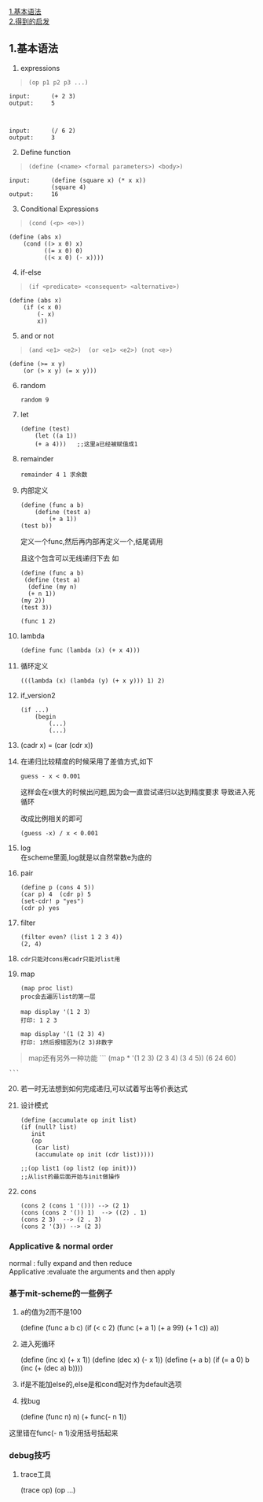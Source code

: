  [1.基本语法](#1)  
 [2.得到的启发](#2)

<h2 id="1">1.基本语法</h2>


1. expressions
> `(op p1 p2 p3 ...)`

	
	input:		(+ 2 3)
	output:		5
	

	
	input:		(/ 6 2)
	output:		3
	
2. Define function

> `(define (<name> <formal parameters>) <body>)`

	
	input:		(define (square x) (* x x))
				(square 4)
	output:		16
	

3. Conditional Expressions
> `(cond (<p> <e>))`

	
	(define (abs x)
		(cond ((> x 0) x)
			  ((= x 0) 0)
			  ((< x 0) (- x))))
	

4. if-else
> `(if <predicate> <consequent> <alternative>)`

	
	(define (abs x)
		(if	(< x 0)
			(- x)
			x))
	


5. and or not
> `(and <e1> <e2>)  (or <e1> <e2>) (not <e>)`

    
	(define (>= x y)
		(or (> x y) (= x y)))
	

6. random  
	```
	random 9
	```

7. let  
	```
	(define (test)
		(let ((a 1))
		(+ a 4)))   ;;这里a已经被赋值成1
	```

8. remainder
	```
	remainder 4 1 求余数
	```

9. 内部定义
	```
	(define (func a b)
    	(define (test a)
    		(+ a 1))
    (test b))
	```
	定义一个func,然后再内部再定义一个,结尾调用

	且这个包含可以无线递归下去
	如
	```
	(define (func a b)
   	 (define (test a)
   	  (define (my n)
      (+ n 1))
    (my 2))
    (test 3))

	(func 1 2)

	```


10. lambda
	```
	(define func (lambda (x) (+ x 4)))
	```


11. 循环定义
    ```
	(((lambda (x) (lambda (y) (+ x y))) 1) 2)
	```
	


12. if_version2
	```
	(if ...)
		(begin
			(...)
			(...)		
	
	```

13. (cadr x) = (car (cdr x))


14. 在递归比较精度的时候采用了差值方式,如下

	`guess - x < 0.001`

	这样会在x很大的时候出问题,因为会一直尝试递归以达到精度要求
	导致进入死循环

	改成比例相关的即可

	`(guess -x) / x < 0.001`



15. log  
	在scheme里面,log就是以自然常数e为底的
	

16. pair
	```
	(define p (cons 4 5))
	(car p) 4  (cdr p) 5
	(set-cdr! p "yes")
	(cdr p) yes
	```
	

17. filter
	
	```
	(filter even? (list 1 2 3 4))
	(2, 4)
	```

18. `cdr只能对cons用cadr只能对list用`

19. map
	```
	(map proc list)
	proc会去遍历list的第一层
	
	map display '(1 2 3）
	打印: 1 2 3

	map display '(1 (2 3) 4)
	打印: 1然后报错因为(2 3)非数字
	```

	
> map还有另外一种功能
	```
	(map * '(1 2 3) (2 3 4) (3 4 5))
	(6 24 60)

	```
20. 若一时无法想到如何完成递归,可以试着写出等价表达式

21. 设计模式
	```
	(define (accumulate op init list)
   	(if (null? list)
       init
       (op
        (car list)
        (accumulate op init (cdr list)))))
	
	;;(op list1 (op list2 (op init)))
	;;从list的最后面开始与init做操作
	```

22. cons
    ```
	(cons 2 (cons 1 '())) --> (2 1)
	(cons (cons 2 '()) 1)  --> ((2) . 1)
	(cons 2 3)  --> (2 . 3)
	(cons 2 '(3)) --> (2 3)
	```
### Applicative & normal order
normal         : fully expand and then reduce  
Applicative	   :evaluate the arguments and then apply

### 基于mit-scheme的一些例子

1. a的值为2而不是100

    
	(define (func a b c)
	(if (< c 2)
      (func (+ a 1) (+ a 99) (+ 1 c))
      a))


2. 进入死循环


	(define (inc x)
 		(+ x 1))
	 (define (dec x)
  		(- x 1))
	 (define (+ a b)
 		(if (= a 0)
   		b
     	(inc (+ (dec a) b))))

3. if是不能加else的,else是和cond配对作为default选项

4. 找bug


	(define (func n)
		n)
	(+ func(- n 1)) 

这里错在func(- n 1)没用括号括起来
### debug技巧

1. trace工具


	(trace op)
	(op ...)